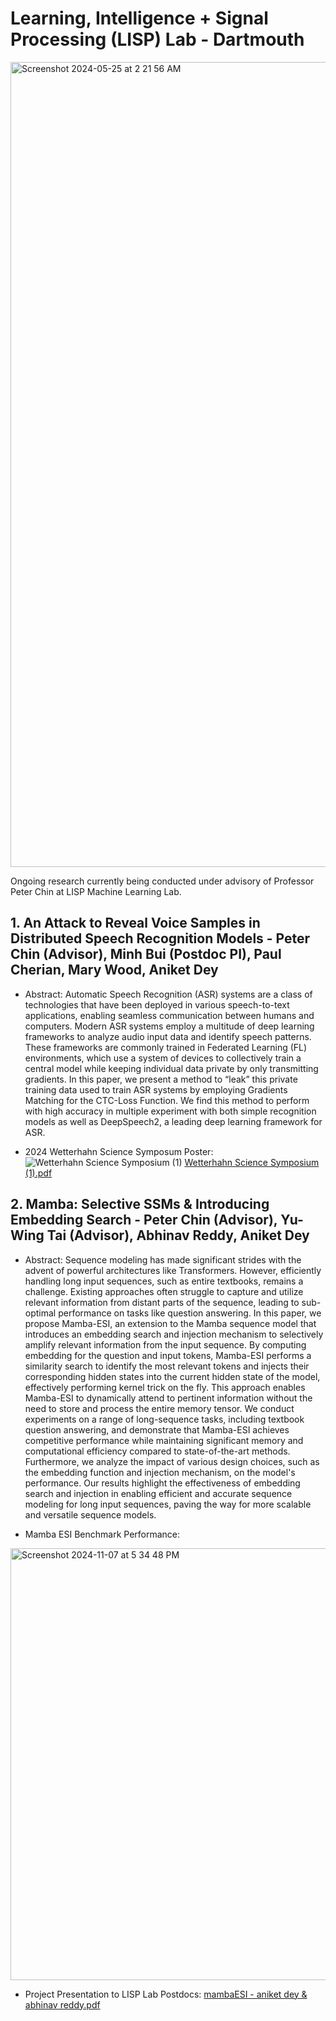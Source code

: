 # Learning, Intelligence + Signal Processing (LISP) Lab - Dartmouth

<img width="1288" alt="Screenshot 2024-05-25 at 2 21 56 AM" src="https://github.com/aniketxdey/lisp/assets/168318141/aafccad9-ce0b-473e-bbb3-c2f2e04f44cf">

Ongoing research currently being conducted under advisory of Professor Peter Chin at LISP Machine Learning Lab. 

## 1. An Attack to Reveal Voice Samples in Distributed Speech Recognition Models - Peter Chin (Advisor), Minh Bui (Postdoc PI), Paul Cherian, Mary Wood, Aniket Dey
 
* Abstract: Automatic Speech Recognition (ASR) systems are a class of technologies that have been deployed in various speech-to-text applications, enabling seamless communication between humans and computers. Modern ASR systems employ a multitude of deep learning frameworks to analyze audio input data and identify speech patterns. These frameworks are commonly trained in Federated Learning (FL) environments, which use a system of devices to collectively train a central model while keeping individual data private by only transmitting gradients. In this paper, we present a method to “leak” this private training data used to train ASR systems by employing Gradients Matching for the CTC-Loss Function. We find this method to perform with high accuracy in multiple experiment with both simple recognition models as well as DeepSpeech2, a leading deep learning framework for ASR.

* 2024 Wetterhahn Science Symposum Poster:
![Wetterhahn Science Symposium (1)](https://github.com/aniketxdey/lisp/assets/168318141/f18d3f1e-ea69-4671-8697-3675f63843e1)
[Wetterhahn Science Symposium (1).pdf](https://github.com/aniketxdey/lisp/files/15441960/Wetterhahn.Science.Symposium.1.pdf)

## 2. Mamba: Selective SSMs & Introducing Embedding Search - Peter Chin (Advisor), Yu-Wing Tai (Advisor), Abhinav Reddy, Aniket Dey

* Abstract: Sequence modeling has made significant strides with the advent of powerful architectures like Transformers. However, efficiently handling long input sequences, such as entire textbooks, remains a challenge. Existing approaches often struggle to capture and utilize relevant information from distant parts of the sequence, leading to sub-optimal performance on tasks like question answering. In this paper, we propose Mamba-ESI, an extension to the Mamba sequence model that introduces an embedding search and injection mechanism to selectively amplify relevant information from the input sequence. By computing embedding for the question and input tokens, Mamba-ESI performs a similarity search to identify the most relevant tokens and injects their corresponding hidden states into the current hidden state of the model, effectively performing kernel trick on the fly. This approach enables Mamba-ESI to dynamically attend to pertinent information without the need to store and process the entire memory tensor. We conduct experiments on a range of long-sequence tasks, including textbook question answering, and demonstrate that Mamba-ESI achieves competitive performance while maintaining significant memory and computational efficiency compared to state-of-the-art methods. Furthermore, we analyze the impact of various design choices, such as the embedding function and injection mechanism, on the model's performance. Our results highlight the effectiveness of embedding search and injection in enabling efficient and accurate sequence modeling for long input sequences, paving the way for more scalable and versatile sequence models.

* Mamba ESI Benchmark Performance:
<img width="691" alt="Screenshot 2024-11-07 at 5 34 48 PM" src="https://github.com/user-attachments/assets/ee3c52d9-6c0d-4fa2-9c22-7b77aaafad74">

* Project Presentation to LISP Lab Postdocs:
[mambaESI - aniket dey & abhinav reddy.pdf](https://github.com/user-attachments/files/17670232/mambaESI.-.aniket.dey.abhinav.reddy.pdf)






